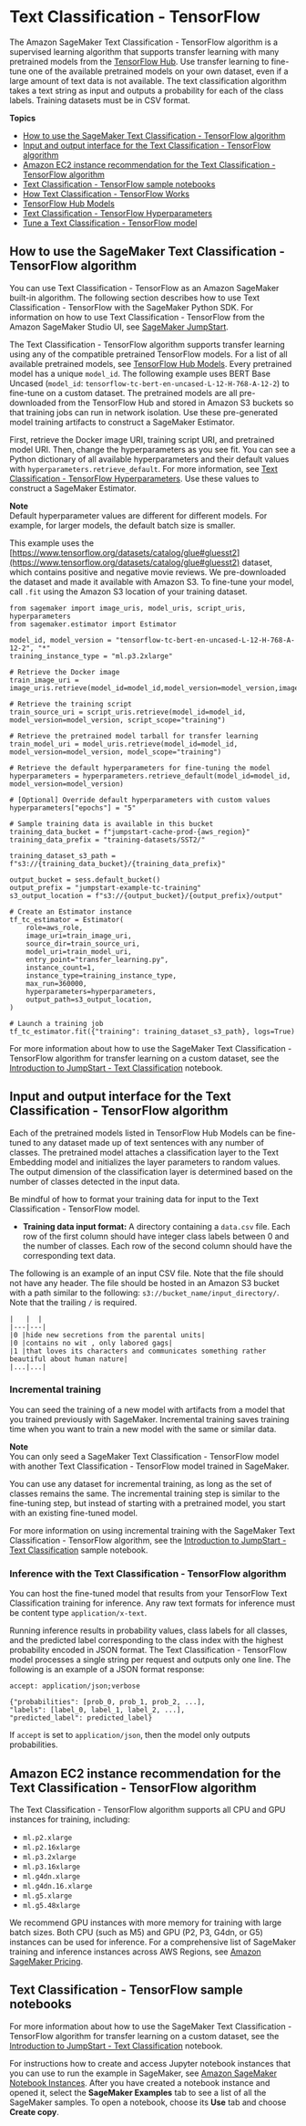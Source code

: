 # Text Classification \- TensorFlow<a name="text-classification-tensorflow"></a>

The Amazon SageMaker Text Classification \- TensorFlow algorithm is a supervised learning algorithm that supports transfer learning with many pretrained models from the [TensorFlow Hub](https://tfhub.dev/)\. Use transfer learning to fine\-tune one of the available pretrained models on your own dataset, even if a large amount of text data is not available\. The text classification algorithm takes a text string as input and outputs a probability for each of the class labels\. Training datasets must be in CSV format\.

**Topics**
+ [How to use the SageMaker Text Classification \- TensorFlow algorithm](#text-classification-tensorflow-how-to-use)
+ [Input and output interface for the Text Classification \- TensorFlow algorithm](#text-classification-tensorflow-inputoutput)
+ [Amazon EC2 instance recommendation for the Text Classification \- TensorFlow algorithm](#text-classification-tensorflow-instances)
+ [Text Classification \- TensorFlow sample notebooks](#text-classification-tensorflow-sample-notebooks)
+ [How Text Classification \- TensorFlow Works](text-classification-tensorflow-HowItWorks.md)
+ [TensorFlow Hub Models](text-classification-tensorflow-Models.md)
+ [Text Classification \- TensorFlow Hyperparameters](text-classification-tensorflow-Hyperparameter.md)
+ [Tune a Text Classification \- TensorFlow model](text-classification-tensorflow-tuning.md)

## How to use the SageMaker Text Classification \- TensorFlow algorithm<a name="text-classification-tensorflow-how-to-use"></a>

You can use Text Classification \- TensorFlow as an Amazon SageMaker built\-in algorithm\. The following section describes how to use Text Classification \- TensorFlow with the SageMaker Python SDK\. For information on how to use Text Classification \- TensorFlow from the Amazon SageMaker Studio UI, see [SageMaker JumpStart](studio-jumpstart.md)\.

The Text Classification \- TensorFlow algorithm supports transfer learning using any of the compatible pretrained TensorFlow models\. For a list of all available pretrained models, see [TensorFlow Hub Models](text-classification-tensorflow-Models.md)\. Every pretrained model has a unique `model_id`\. The following example uses BERT Base Uncased \(`model_id`: `tensorflow-tc-bert-en-uncased-L-12-H-768-A-12-2`\) to fine\-tune on a custom dataset\. The pretrained models are all pre\-downloaded from the TensorFlow Hub and stored in Amazon S3 buckets so that training jobs can run in network isolation\. Use these pre\-generated model training artifacts to construct a SageMaker Estimator\.

First, retrieve the Docker image URI, training script URI, and pretrained model URI\. Then, change the hyperparameters as you see fit\. You can see a Python dictionary of all available hyperparameters and their default values with `hyperparameters.retrieve_default`\. For more information, see [Text Classification \- TensorFlow Hyperparameters](text-classification-tensorflow-Hyperparameter.md)\. Use these values to construct a SageMaker Estimator\.

**Note**  
Default hyperparameter values are different for different models\. For example, for larger models, the default batch size is smaller\. 

This example uses the [https://www.tensorflow.org/datasets/catalog/glue#gluesst2](https://www.tensorflow.org/datasets/catalog/glue#gluesst2) dataset, which contains positive and negative movie reviews\. We pre\-downloaded the dataset and made it available with Amazon S3\. To fine\-tune your model, call `.fit` using the Amazon S3 location of your training dataset\.

```
from sagemaker import image_uris, model_uris, script_uris, hyperparameters
from sagemaker.estimator import Estimator

model_id, model_version = "tensorflow-tc-bert-en-uncased-L-12-H-768-A-12-2", "*"
training_instance_type = "ml.p3.2xlarge"

# Retrieve the Docker image
train_image_uri = image_uris.retrieve(model_id=model_id,model_version=model_version,image_scope="training",instance_type=training_instance_type,region=None,framework=None)

# Retrieve the training script
train_source_uri = script_uris.retrieve(model_id=model_id, model_version=model_version, script_scope="training")

# Retrieve the pretrained model tarball for transfer learning
train_model_uri = model_uris.retrieve(model_id=model_id, model_version=model_version, model_scope="training")

# Retrieve the default hyperparameters for fine-tuning the model
hyperparameters = hyperparameters.retrieve_default(model_id=model_id, model_version=model_version)

# [Optional] Override default hyperparameters with custom values
hyperparameters["epochs"] = "5"

# Sample training data is available in this bucket
training_data_bucket = f"jumpstart-cache-prod-{aws_region}"
training_data_prefix = "training-datasets/SST2/"

training_dataset_s3_path = f"s3://{training_data_bucket}/{training_data_prefix}"

output_bucket = sess.default_bucket()
output_prefix = "jumpstart-example-tc-training"
s3_output_location = f"s3://{output_bucket}/{output_prefix}/output"

# Create an Estimator instance
tf_tc_estimator = Estimator(
    role=aws_role,
    image_uri=train_image_uri,
    source_dir=train_source_uri,
    model_uri=train_model_uri,
    entry_point="transfer_learning.py",
    instance_count=1,
    instance_type=training_instance_type,
    max_run=360000,
    hyperparameters=hyperparameters,
    output_path=s3_output_location,
)

# Launch a training job
tf_tc_estimator.fit({"training": training_dataset_s3_path}, logs=True)
```

For more information about how to use the SageMaker Text Classification \- TensorFlow algorithm for transfer learning on a custom dataset, see the [Introduction to JumpStart \- Text Classification](https://github.com/aws/amazon-sagemaker-examples/blob/main/introduction_to_amazon_algorithms/jumpstart_text_classification/Amazon_JumpStart_Text_Classification.ipynb) notebook\.

## Input and output interface for the Text Classification \- TensorFlow algorithm<a name="text-classification-tensorflow-inputoutput"></a>

Each of the pretrained models listed in TensorFlow Hub Models can be fine\-tuned to any dataset made up of text sentences with any number of classes\. The pretrained model attaches a classification layer to the Text Embedding model and initializes the layer parameters to random values\. The output dimension of the classification layer is determined based on the number of classes detected in the input data\. 

Be mindful of how to format your training data for input to the Text Classification \- TensorFlow model\.
+ **Training data input format:** A directory containing a `data.csv` file\. Each row of the first column should have integer class labels between 0 and the number of classes\. Each row of the second column should have the corresponding text data\.

The following is an example of an input CSV file\. Note that the file should not have any header\. The file should be hosted in an Amazon S3 bucket with a path similar to the following: `s3://bucket_name/input_directory/`\. Note that the trailing `/` is required\.

```
|   |  |
|---|---|
|0 |hide new secretions from the parental units|
|0 |contains no wit , only labored gags|
|1 |that loves its characters and communicates something rather beautiful about human nature|
|...|...|
```

### Incremental training<a name="text-classification-tensorflow-incremental-training"></a>

You can seed the training of a new model with artifacts from a model that you trained previously with SageMaker\. Incremental training saves training time when you want to train a new model with the same or similar data\.

**Note**  
You can only seed a SageMaker Text Classification \- TensorFlow model with another Text Classification \- TensorFlow model trained in SageMaker\. 

You can use any dataset for incremental training, as long as the set of classes remains the same\. The incremental training step is similar to the fine\-tuning step, but instead of starting with a pretrained model, you start with an existing fine\-tuned model\. 

For more information on using incremental training with the SageMaker Text Classification \- TensorFlow algorithm, see the [Introduction to JumpStart \- Text Classification](https://github.com/aws/amazon-sagemaker-examples/blob/main/introduction_to_amazon_algorithms/jumpstart_text_classification/Amazon_JumpStart_Text_Classification.ipynb) sample notebook\.

### Inference with the Text Classification \- TensorFlow algorithm<a name="text-classification-tensorflow-inference"></a>

You can host the fine\-tuned model that results from your TensorFlow Text Classification training for inference\. Any raw text formats for inference must be content type `application/x-text`\.

Running inference results in probability values, class labels for all classes, and the predicted label corresponding to the class index with the highest probability encoded in JSON format\. The Text Classification \- TensorFlow model processes a single string per request and outputs only one line\. The following is an example of a JSON format response:

```
accept: application/json;verbose

{"probabilities": [prob_0, prob_1, prob_2, ...],
"labels": [label_0, label_1, label_2, ...],
"predicted_label": predicted_label}
```

If `accept` is set to `application/json`, then the model only outputs probabilities\. 

## Amazon EC2 instance recommendation for the Text Classification \- TensorFlow algorithm<a name="text-classification-tensorflow-instances"></a>

The Text Classification \- TensorFlow algorithm supports all CPU and GPU instances for training, including:
+ `ml.p2.xlarge`
+ `ml.p2.16xlarge`
+ `ml.p3.2xlarge`
+ `ml.p3.16xlarge`
+ `ml.g4dn.xlarge`
+ `ml.g4dn.16.xlarge`
+ `ml.g5.xlarge`
+ `ml.g5.48xlarge`

We recommend GPU instances with more memory for training with large batch sizes\. Both CPU \(such as M5\) and GPU \(P2, P3, G4dn, or G5\) instances can be used for inference\. For a comprehensive list of SageMaker training and inference instances across AWS Regions, see [Amazon SageMaker Pricing](http://aws.amazon.com/sagemaker/pricing/)\.

## Text Classification \- TensorFlow sample notebooks<a name="text-classification-tensorflow-sample-notebooks"></a>

For more information about how to use the SageMaker Text Classification \- TensorFlow algorithm for transfer learning on a custom dataset, see the [Introduction to JumpStart \- Text Classification](https://github.com/aws/amazon-sagemaker-examples/blob/main/introduction_to_amazon_algorithms/jumpstart_text_classification/Amazon_JumpStart_Text_Classification.ipynb) notebook\.

For instructions how to create and access Jupyter notebook instances that you can use to run the example in SageMaker, see [Amazon SageMaker Notebook Instances](nbi.md)\. After you have created a notebook instance and opened it, select the **SageMaker Examples** tab to see a list of all the SageMaker samples\. To open a notebook, choose its **Use** tab and choose **Create copy**\.